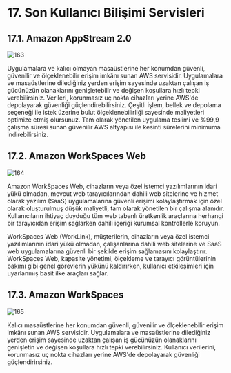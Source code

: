 ﻿# 17. Son Kullanıcı Bilişimi Servisleri
## 17.1. Amazon AppStream 2.0
![163](https://github.com/fatihes1/AWS-ile-Bulut-Bilisimin-Temelleri/assets/54971670/1232eb1b-6c2d-4ee2-baf5-21acfaf3304f)

Uygulamalara ve kalıcı olmayan masaüstlerine her konumdan güvenli, güvenilir ve ölçeklenebilir erişim imkânı sunan AWS servisidir. Uygulamalara ve masaüstlerine dilediğiniz yerden erişim sayesinde uzaktan çalışan iş gücünüzün olanaklarını genişletebilir ve değişen koşullara hızlı tepki verebilirsiniz. Verileri, korunmasız uç nokta cihazları yerine AWS'de depolayarak güvenliği güçlendirebilirsiniz. Çeşitli işlem, bellek ve depolama seçeneği ile istek üzerine bulut ölçeklenebilirliği sayesinde maliyetleri optimize etmiş olursunuz. Tam olarak yönetilen uygulama teslimi ve %99,9 çalışma süresi sunan güvenilir AWS altyapısı ile kesinti sürelerini minimuma indirebilirsiniz.

## 17.2. Amazon WorkSpaces Web
![164](https://github.com/fatihes1/AWS-ile-Bulut-Bilisimin-Temelleri/assets/54971670/bf5c42fa-5c2a-4b61-8ac9-96ea09d92638)

Amazon WorkSpaces Web, cihazların veya özel istemci yazılımlarının idari yükü olmadan, mevcut web tarayıcılarından dahili web sitelerine ve hizmet olarak yazılım (SaaS) uygulamalarına güvenli erişimi kolaylaştırmak için özel olarak oluşturulmuş düşük maliyetli, tam olarak yönetilen bir çalışma alanıdır. Kullanıcıların ihtiyaç duyduğu tüm web tabanlı üretkenlik araçlarına herhangi bir tarayıcıdan erişim sağlarken dahili içeriği kurumsal kontrollerle koruyun. 

WorkSpaces Web (WorkLink), müşterilerin, cihazların veya özel istemci yazılımlarının idari yükü olmadan, çalışanlarına dahili web sitelerine ve SaaS web uygulamalarına güvenli bir şekilde erişim sağlamasını kolaylaştırır. WorkSpaces Web, kapasite yönetimi, ölçekleme ve tarayıcı görüntülerinin bakımı gibi genel görevlerin yükünü kaldırırken, kullanıcı etkileşimleri için uyarlanmış basit ilke araçları sağlar.

## 17.3. Amazon WorkSpaces
![165](https://github.com/fatihes1/AWS-ile-Bulut-Bilisimin-Temelleri/assets/54971670/2050b737-848e-4e81-8a5d-0ce848c5568b)

Kalıcı masaüstlerine her konumdan güvenli, güvenilir ve ölçeklenebilir erişim imkânı sunan AWS servisidir. Uygulamalara ve masaüstlerine dilediğiniz yerden erişim sayesinde uzaktan çalışan iş gücünüzün olanaklarını genişletin ve değişen koşullara hızlı tepki verebilirsiniz. Kullanıcı verilerini, korunmasız uç nokta cihazları yerine AWS'de depolayarak güvenliği güçlendirirsiniz.
